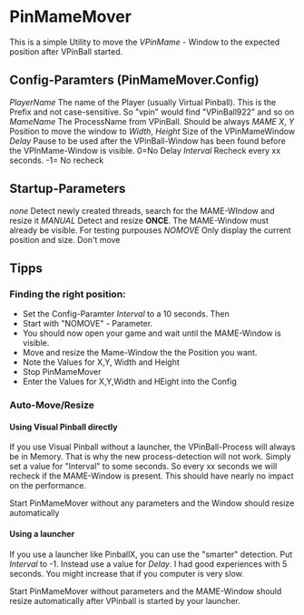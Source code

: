 # PinMameMover
This is a simple Utility to move the _VPinMame_ - Window to the expected position after VPinBall started.

## Config-Paramters (PinMameMover.Config)
_PlayerName_ The name of the Player (usually Virtual Pinball). This is the Prefix and not case-sensitive. So "vpin" would find "VPinBall922" and so on
_MameName_ The ProcessName from VPinBall. Should be always _MAME_
_X_, _Y_ Position to move the window to
_Width_, _Height_ Size of the VPinMameWindow
_Delay_  Pause to be used after the VPinBall-Window has been found before the VPInMame-Window is visible. 0=No Delay
_Interval_ Recheck every xx seconds. -1= No recheck

## Startup-Parameters
_none_ Detect newly created threads, search for the MAME-WIndow and resize it
_MANUAL_ Detect and resize **ONCE**. The MAME-Window must already be visible. For testing purpouses
_NOMOVE_ Only display the current position and size. Don't move

## Tipps
### Finding the right position:
* Set the Config-Paramter _Interval_ to a 10 seconds. Then
* Start with "NOMOVE" - Parameter. 
* You should now open your game and wait until the MAME-Window is visible. 
* Move and resize the Mame-Window the the Position you want. 
* Note the Values for X,Y, Width and Height
* Stop PinMameMover
* Enter the Values for X,Y,Width and HEight into the Config

### Auto-Move/Resize 
#### Using Visual Pinball directly
If you use Visual Pinball without a launcher, the VPinBall-Process will always be in Memory. That is why the new process-detection will not work. Simply set a value for "Interval" to some seconds. So every xx seconds we will recheck if the MAME-Window is present. This should have nearly no impact on the performance.

Start PinMameMover without any parameters and the Window should resize automatically

#### Using a launcher
If you use a launcher like PinballX, you can use the "smarter" detection. Put _Interval_ to -1. Instead use a value for _Delay_. I had good experiences with 5 seconds. You might increase that if you computer is very slow.

Start PinMameMover without parameters and the MAME-Window should resize automatically after VPinball is started by your launcher.




